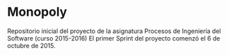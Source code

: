 # Monopoly
Repositorio inicial del proyecto de la asignatura Procesos de Ingeniería del Software (curso 2015-2016)
El primer Sprint del proyecto comenzó el 6 de octubre de 2015. 
